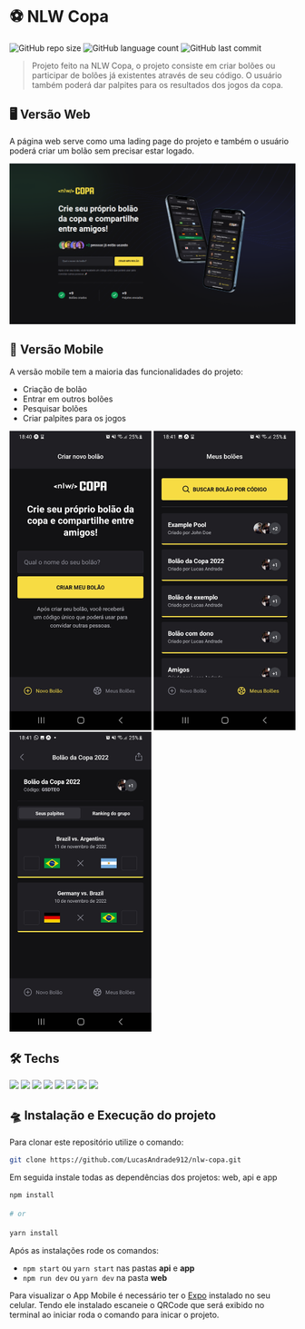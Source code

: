 # ⚽ NLW Copa

![GitHub repo size](https://img.shields.io/github/repo-size/LucasAndrade912/nlw-copa?style=for-the-badge)
![GitHub language count](https://img.shields.io/github/languages/count/LucasAndrade912/nlw-copa?style=for-the-badge)
![GitHub last commit](https://img.shields.io/github/last-commit/LucasAndrade912/nlw-copa?style=for-the-badge)

> Projeto feito na NLW Copa, o projeto consiste em criar bolões ou participar de bolões já existentes através de seu código. O usuário também poderá dar palpites para os resultados dos jogos da copa.

## 🖥️ Versão Web

A página web serve como uma lading page do projeto e também o usuário poderá criar um bolão sem precisar estar logado.

<img src="layouts/web.png" alt="Web Layout" />

## 📱 Versão Mobile

A versão mobile tem a maioria das funcionalidades do projeto:
- Criação de bolão
- Entrar em outros bolões
- Pesquisar bolões
- Criar palpites para os jogos

<span><img src="layouts/mobile1.jpg" alt="Mobile Layout 1" width="250" /></span>
<span><img src="layouts/mobile2.jpg" alt="Mobile Layout 2" width="250" /></span>
<span><img src="layouts/mobile3.jpg" alt="Mobile Layout 3" width="250" /></span>

## 🛠️ Techs

<div>
  <img src="https://img.shields.io/badge/React-20232A?style=for-the-badge&logo=react&logoColor=61DAFB" />
  <img src="https://img.shields.io/badge/React_Native-20232A?style=for-the-badge&logo=react&logoColor=61DAFB" />
  <img src="https://img.shields.io/badge/Expo-121011?style=for-the-badge&logo=Expo&logoColor=white" />
  <img src="https://img.shields.io/badge/TypeScript-007ACC?style=for-the-badge&logo=typescript&logoColor=white" />
  <img src="https://img.shields.io/badge/Tailwind_CSS-38B2AC?style=for-the-badge&logo=tailwind-css&logoColor=white" />
  <img src="https://img.shields.io/badge/Next.js-232F3E?style=for-the-badge&logo=Next.js&logoColor=white" />
  <img src="https://img.shields.io/badge/Node.js-43853D?style=for-the-badge&logo=node.js&logoColor=white" />
  <img src="https://img.shields.io/badge/fastify-563D7C?style=for-the-badge&logo=Fastify&logoColor=white" />
</div>

## 🛸 Instalação e Execução do projeto

Para clonar este repositório utilize o comando:

```bash
git clone https://github.com/LucasAndrade912/nlw-copa.git
```

Em seguida instale todas as dependências dos projetos: web, api e app

```bash
npm install

# or

yarn install
```

Após as instalações rode os comandos:
- `npm start` ou `yarn start` nas pastas __api__ e __app__
- `npm run dev` ou `yarn dev` na pasta __web__

Para visualizar o App Mobile é necessário ter o [Expo](https://expo.dev/) instalado no seu celular. Tendo ele instalado escaneie o QRCode que será exibido no terminal ao iniciar roda o comando para inicar o projeto.
